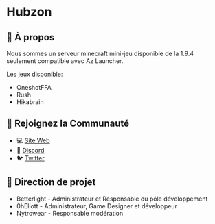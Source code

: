 # **Hubzon**  

## 🚀 À propos  
Nous sommes un serveur minecraft mini-jeu disponible de la 1.9.4 seulement compatible avec Az Launcher.

Les jeux disponible:
- OneshotFFA
- Rush
- Hikabrain

## 💬 Rejoignez la Communauté  
- 💻 [Site Web](https://hubzon.fr)  
- 💬 [Discord](https://discord.hubzon.fr)  
- 🐦 [Twitter](https://twitter.com/hubzonfr)  

## 📝 Direction de projet
- Betterlight - Administrateur et Responsable du pôle développement
- 0hEliott - Administrateur, Game Designer et développeur
- Nytrowear - Responsable modération

